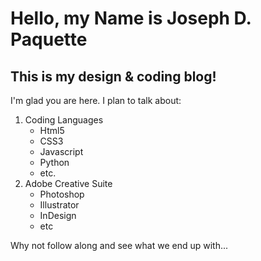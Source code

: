 # Hello, my Name is Joseph D. Paquette
## This is my design & coding blog!

I'm glad you are here. I plan to talk about:
1. Coding Languages
    * Html5
    * CSS3
    * Javascript
    * Python
    * etc.
2. Adobe Creative Suite
    * Photoshop
    * Illustrator
    * InDesign
    * etc

Why not follow along and see what we end up with...
